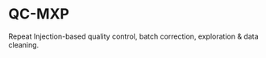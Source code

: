 # QC-MXP
Repeat Injection-based quality control, batch correction, exploration &amp; data cleaning. 
